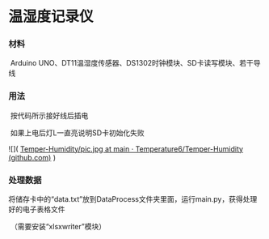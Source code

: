 # 温湿度记录仪

### 材料

​	Arduino UNO、DT11温湿度传感器、DS1302时钟模块、SD卡读写模块、若干导线

### 用法

​	按代码所示接好线后插电

​	如果上电后灯L一直亮说明SD卡初始化失败

![]( [Temper-Humidity/pic.jpg at main · Temperature6/Temper-Humidity (github.com)](https://github.com/Temperature6/Temper-Humidity/blob/main/pic.jpg) )

### 处理数据

​	将储存卡中的“data.txt”放到DataProcess文件夹里面，运行main.py，获得处理好的电子表格文件

​	（需要安装“xlsxwriter”模块）